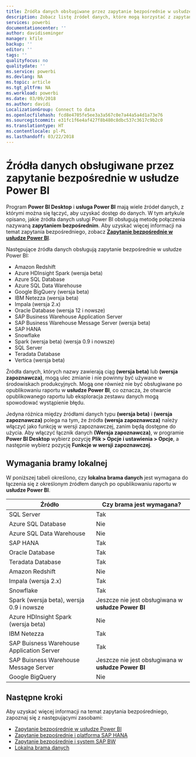 ```yaml
---
title: Źródła danych obsługiwane przez zapytanie bezpośrednie w usłudze Power BI
description: Zobacz listę źródeł danych, które mogą korzystać z zapytania bezpośredniego.
services: powerbi
documentationcenter: ''
author: davidiseminger
manager: kfile
backup: ''
editor: ''
tags: ''
qualityfocus: no
qualitydate: ''
ms.service: powerbi
ms.devlang: NA
ms.topic: article
ms.tgt_pltfrm: NA
ms.workload: powerbi
ms.date: 03/09/2018
ms.author: davidi
LocalizationGroup: Connect to data
ms.openlocfilehash: fcd8e4705fe5ee3a3a567c0e7a44a5a4d1a73e76
ms.sourcegitcommit: e31fc1f6e4af427f8b480c8dbc537c3617c9b2c0
ms.translationtype: HT
ms.contentlocale: pl-PL
ms.lasthandoff: 03/22/2018
---
```

# <a name="data-sources-supported-by-directquery-in-power-bi"></a>Źródła danych obsługiwane przez zapytanie bezpośrednie w usłudze Power BI
Program **Power BI Desktop** i **usługa Power BI** mają wiele źródeł danych, z którymi można się łączyć, aby uzyskać dostęp do danych. W tym artykule opisano, jakie źródła danych usługi Power BI obsługują metodę połączenia nazywaną **zapytaniem bezpośrednim**. Aby uzyskać więcej informacji na temat zapytania bezpośredniego, zobacz [**Zapytanie bezpośrednie w usłudze Power BI**](desktop-directquery-about.md).

Następujące źródła danych obsługują zapytanie bezpośrednie w usłudze Power BI:

* Amazon Redshift
* Azure HDInsight Spark (wersja beta)
* Azure SQL Database
* Azure SQL Data Warehouse
* Google BigQuery (wersja beta)
* IBM Netezza (wersja beta)
* Impala (wersja 2.x)
* Oracle Database (wersja 12 i nowsze)
* SAP Business Warehouse Application Server
* SAP Business Warehouse Message Server (wersja beta)
* SAP HANA
* Snowflake
* Spark (wersja beta) (wersja 0.9 i nowsze)
* SQL Server
* Teradata Database
* Vertica (wersja beta)

Źródła danych, których nazwy zawierają ciąg **(wersja beta)** lub **(wersja zapoznawcza)**, mogą ulec zmianie i nie powinny być używane w środowiskach produkcyjnych. Mogą one również nie być obsługiwane po opublikowaniu raportu w **usłudze Power BI**, co oznacza, że otwarcie opublikowanego raportu lub eksploracja zestawu danych mogą spowodować wystąpienie błędu.

Jedyna różnica między źródłami danych typu **(wersja beta)** i **(wersja zapoznawcza)** polega na tym, że źródła **(wersja zapoznawcza)** należy włączyć jako funkcję w wersji zapoznawczej, zanim będą dostępne do użycia. Aby włączyć łącznik danych **(Wersja zapoznawcza)**, w programie **Power BI Desktop** wybierz pozycję **Plik > Opcje i ustawienia > Opcje**, a następnie wybierz pozycję **Funkcje w wersji zapoznawczej**.

## <a name="on-premises-gateway-requirements"></a>Wymagania bramy lokalnej
W poniższej tabeli określono, czy **lokalna brama danych** jest wymagana do łączenia się z określonym źródłem danych po opublikowaniu raportu w **usłudze Power BI**.

| Źródło | Czy brama jest wymagana? |
| --- | --- |
| SQL Server |Tak |
| Azure SQL Database |Nie |
| Azure SQL Data Warehouse |Nie |
| SAP HANA |Tak |
| Oracle Database |Tak |
| Teradata Database |Tak |
| Amazon Redshift |Nie |
| Impala (wersja 2.x) |Tak |
| Snowflake |Tak |
| Spark (wersja beta), wersja 0.9 i nowsze |Jeszcze nie jest obsługiwana w **usłudze Power BI** |
| Azure HDInsight Spark (wersja beta) |Nie |
| IBM Netezza |Tak |
| SAP Buisness Warehouse Application Server |Tak |
| SAP Buisness Warehouse Message Server |Jeszcze nie jest obsługiwana w **usłudze Power BI** |
| Google BigQuery |Nie |


## <a name="next-steps"></a>Następne kroki
Aby uzyskać więcej informacji na temat zapytania bezpośredniego, zapoznaj się z następującymi zasobami:

* [Zapytanie bezpośrednie w usłudze Power BI](desktop-directquery-about.md)
* [Zapytanie bezpośrednie i platforma SAP HANA](desktop-directquery-sap-hana.md)
* [Zapytanie bezpośrednie i system SAP BW](desktop-directquery-sap-bw.md)
* [Lokalna brama danych](service-gateway-onprem.md)

